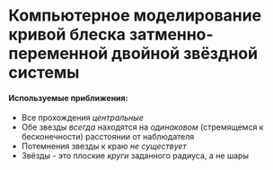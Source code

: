 # Компьютерное моделирование кривой блеска затменно-переменной двойной звёздной системы

#### Используемые приближения:
- Все прохождения _центральные_
- Обе звезды _всегда_ находятся на _одинаковом_ (стремящемся к бесконечности) расстоянии от наблюдателя
- Потемнения звезды к краю _не существует_
- Звёзды - это плоские _круги_ заданного радиуса, а не шары
